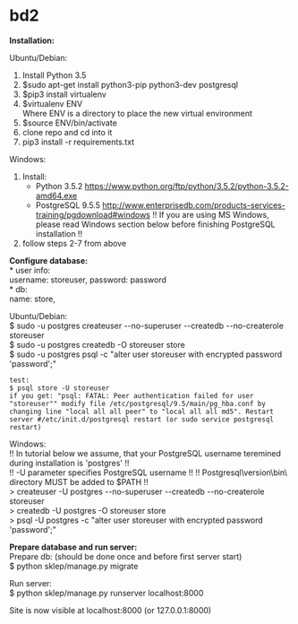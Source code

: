 # bd2

**Installation:**

Ubuntu/Debian:  
1. Install Python 3.5  
2. $sudo apt-get install python3-pip python3-dev postgresql  
3. $pip3 install virtualenv  
4. $virtualenv ENV  
	Where ENV is a directory to place the new virtual environment  
5. $source ENV/bin/activate  
6. clone repo and cd into it  
7. pip3 install -r requirements.txt  


Windows:  
1. Install:  
	- Python 3.5.2 https://www.python.org/ftp/python/3.5.2/python-3.5.2-amd64.exe  
	- PostgreSQL 9.5.5 http://www.enterprisedb.com/products-services-training/pgdownload#windows
	!! If you are using MS Windows, please read Windows section below before finishing PostgreSQL installation !! 
2. follow steps 2-7 from above  


**Configure database:**  
    * user info:  
     username: storeuser, password: password  
    * db:  
     name: store,  

Ubuntu/Debian:  
    $ sudo -u postgres createuser --no-superuser --createdb --no-createrole storeuser  
    $ sudo -u postgres createdb -O storeuser store  
    $ sudo -u postgres psql -c "alter user storeuser with encrypted password 'password';"  

    test:
    $ psql store -U storeuser  
    if you get: "psql: FATAL: Peer authentication failed for user "storeuser"" modify file /etc/postgresql/9.5/main/pg_hba.conf by changing line "local all all peer" to "local all all md5". Restart server #/etc/init.d/postgresql restart (or sudo service postgresql restart)  

Windows:  
    !! In tutorial below we assume, that your PostgreSQL username teremined during installation is 'postgres'  !!  
    !! -U parameter specifies PostgreSQL username !! 
    !! Postgresql\version\bin\ directory MUST be added to $PATH !!  
    > createuser -U postgres --no-superuser --createdb --no-createrole storeuser  
    > createdb -U postgres -O storeuser store  
    > psql -U postgres -c "alter user storeuser with encrypted password 'password';"  
   
**Prepare database and run server:**  
Prepare db: (should be done once and before first server start)  
$ python sklep/manage.py migrate  
  
Run server:  
$ python sklep/manage.py runserver localhost:8000  
  
Site is now visible at localhost:8000 (or 127.0.0.1:8000)  
